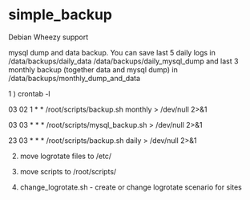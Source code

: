 # simple_backup

Debian Wheezy support

mysql dump and data backup. You can save last 5 daily logs in /data/backups/daily_data /data/backups/daily_mysql_dump and last 3 monthly backup (together data and mysql dump) in /data/backups/monthly_dump_and_data

1 ) crontab -l

03 02 1 * *     /root/scripts/backup.sh monthly > /dev/null 2>&1

03 03 * * *     /root/scripts/mysql_backup.sh > /dev/null 2>&1

23 03 * * *     /root/scripts/backup.sh daily > /dev/null 2>&1

2) move logrotate files to /etc/

3) move scripts to /root/scripts/

4) change_logrotate.sh - create or change logrotate scenario for sites 
